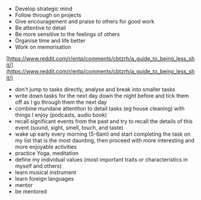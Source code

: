 - Develop strategic mind  
- Follow through on projects  
- Give encouragement and praise to others for good work  
- Be attentive to detail  
- Be more sensitive to the feelings of others  
- Organise time and life better  
- Work on memorisation  
  
[https://www.reddit.com/r/entp/comments/cbtzrh/a_guide_to_being_less_shit/](https://www.reddit.com/r/entp/comments/cbtzrh/a_guide_to_being_less_shit/)  
  
- don't jump to tasks directly, analyse and break into smaller tasks  
- write down tasks for the next day down the night before and tick them off as I go through them the next day  
- combine mundane attentiton to detail tasks (eg house cleaning) with things I enjoy (podcasts, audio book)  
- recall significant events from the past and try to recall the details of this event (sound, sight, smell, touch, and taste)  
- wake up early every morning (5-6am) and start completing the task on my list that is the most daunting, then proceed with more interesting and more enjoyable activities  
- practice Yoga, meditation  
- define my individual values (most important traits or characteristics in myself and others)  
- learn musical instrument  
- learn foreign languages  
- mentor  
- be mentored